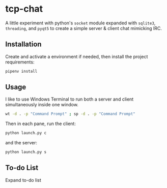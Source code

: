 # tcp-chat

A little experiment with python's `socket` module expanded with `sqlite3`, `threading`,
and `pyqt5` to create a simple server & client chat mimicking IRC.

## Installation

Create and activate a environment if needed, then install the project requirements:

```bash
pipenv install
```

## Usage

I like to use Windows Terminal to run both a server and client simultaneously inside one window.

```bash
wt -d . -p "Command Prompt" ; sp -d . -p "Command Prompt"
```

Then in each pane, run the client:
```bash
python launch.py c
```
and the server:
```bash
python launch.py s
```

## To-do List

Expand to-do list
